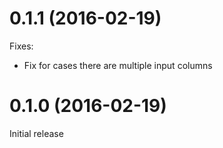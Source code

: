 # 0.1.1 (2016-02-19)

Fixes:

* Fix for cases there are multiple input columns

# 0.1.0 (2016-02-19)

Initial release

